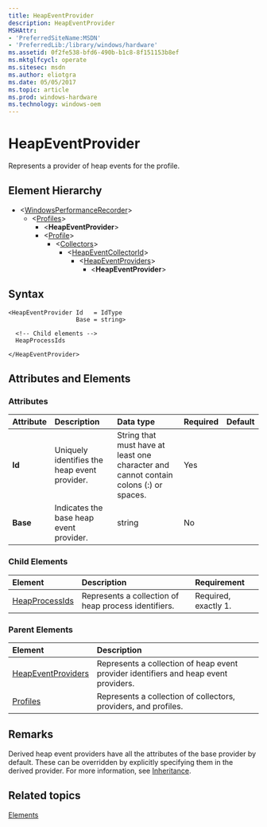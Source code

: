 ```yaml
---
title: HeapEventProvider
description: HeapEventProvider
MSHAttr:
- 'PreferredSiteName:MSDN'
- 'PreferredLib:/library/windows/hardware'
ms.assetid: 0f2fe538-bfd6-490b-b1c8-8f151153b8ef
ms.mktglfcycl: operate
ms.sitesec: msdn
ms.author: eliotgra
ms.date: 05/05/2017
ms.topic: article
ms.prod: windows-hardware
ms.technology: windows-oem
---
```



# HeapEventProvider

Represents a provider of heap events for the profile.


## Element Hierarchy

* \<[WindowsPerformanceRecorder](windowsperformancerecorder.md)\>
  * \<[Profiles](profiles.md)\>
    * \<**HeapEventProvider**\>
    * \<[Profile](profile-wpr.md)\>
      * \<[Collectors](collectors.md)\>
        * \<[HeapEventCollectorId](heapeventcollectorid.md)\>
          * \<[HeapEventProviders](heapeventproviders.md)\>
            * \<**HeapEventProvider**\>


## Syntax

```
<HeapEventProvider Id   = IdType
                   Base = string>

  <!-- Child elements -->
  HeapProcessIds

</HeapEventProvider>
```


## Attributes and Elements


### Attributes

| Attribute | Description                                  | Data type                                                                             | Required | Default |
| :-------- | :------------------------------------------- | :------------------------------------------------------------------------------------ | :------- | :------ |
| **Id**    | Uniquely identifies the heap event provider. | String that must have at least one character and cannot contain colons (:) or spaces. | Yes      |         |
| **Base**  | Indicates the base heap event provider.      | string                                                                                | No       |         |


### Child Elements

| Element                             | Description                                          | Requirement          |
| :---------------------------------- | :--------------------------------------------------- | :------------------- |
| [HeapProcessIds](heapprocessids.md) | Represents a collection of heap process identifiers. | Required, exactly 1. |


### Parent Elements

| Element                                     | Description                                                                          |
| :------------------------------------------ | :----------------------------------------------------------------------------------- |
| [HeapEventProviders](heapeventproviders.md) | Represents a collection of heap event provider identifiers and heap event providers. |
| [Profiles](profiles.md)                     | Represents a collection of collectors, providers, and profiles.                      |


## Remarks

Derived heap event providers have all the attributes of the base provider by default. These can be overridden by explicitly specifying them in the derived provider. For more information, see [Inheritance](inheritance.md).


## Related topics

[Elements](elements.md)

